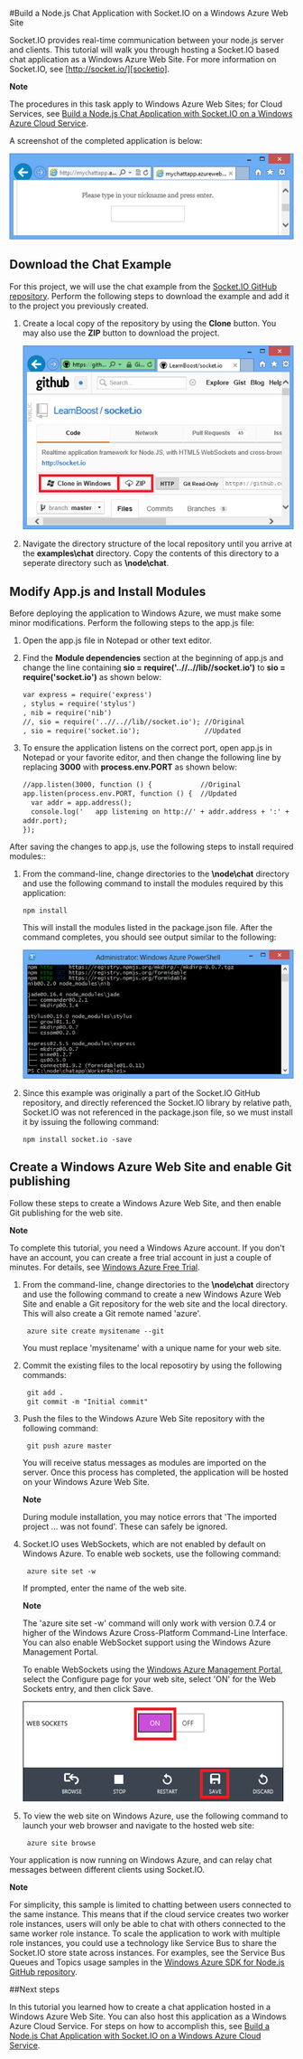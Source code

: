 <properties linkid="dev-nodejs-website-with-socketio" urlDisplayName="Website Using Socket.IO" pageTitle="Node.js Website using Socket.io - Windows Azure tutorial" metaKeywords="Azure Node.js socket.io tutorial, Azure Node.js socket.io, Azure Node.js tutorial" description="A tutorial that demonstrates using socket.io in a node.js website hosted on Windows Azure." metaCanonical="" services="web-sites" documentationCenter="Node.js" title="Build a Node.js Chat Application with Socket.IO on a Windows Azure Web Site" authors=""  solutions="" writer="larryfr" manager="paulettm" editor="mollybos"  />





#Build a Node.js Chat Application with Socket.IO on a Windows Azure Web Site

Socket.IO provides real-time communication between your node.js server and clients. This tutorial will walk you through hosting a Socket.IO based chat application as a Windows Azure Web Site. For more information on Socket.IO, see [http://socket.io/][socketio].

<div class="dev-callout"> 
<b>Note</b> 
	<p>The procedures in this task apply to Windows Azure Web Sites; for Cloud Services, see <a href="http://www.windowsazure.com/en-us/develop/nodejs/tutorials/app-using-socketio/">Build a Node.js Chat Application with Socket.IO on a Windows Azure Cloud Service</a>.</p> 
</div>

A screenshot of the completed application is below:

![A browser displaying the chat application][completed-app]

## <a id="Download"></a>Download the Chat Example

For this project, we will use the chat example from the [Socket.IO
GitHub repository]. Perform the following steps to download the example
and add it to the project you previously created.

1.  Create a local copy of the repository by using the **Clone** button. You may also use the **ZIP** button to download the project.

    ![A browser window viewing https://github.com/LearnBoost/socket.io/tree/master/examples/chat, with the ZIP download icon highlighted][chat-example-view]

3.  Navigate the directory structure of the local repository until you arrive at the **examples\\chat**
    directory. Copy the contents of this directory to a seperate directory such as
    **\\node\\chat**.

## <a id="Modify"></a>Modify App.js and Install Modules

Before deploying the application to Windows Azure, we must
make some minor modifications. Perform the following steps to the
app.js file:

1.  Open the app.js file in Notepad or other text editor.

2.  Find the **Module dependencies** section at the beginning of app.js and change the line containing **sio = require('..//..//lib//socket.io')** to **sio = require('socket.io')** as shown below:

		var express = require('express')
  		, stylus = require('stylus')
  		, nib = require('nib')
		//, sio = require('..//..//lib//socket.io'); //Original
  		, sio = require('socket.io');                //Updated


3.  To ensure the application listens on the correct port, open
    app.js in Notepad or your favorite editor, and then change the
    following line by replacing **3000** with **process.env.PORT** as shown below:

        //app.listen(3000, function () {            //Original
		app.listen(process.env.PORT, function () {  //Updated
		  var addr = app.address();
		  console.log('   app listening on http://' + addr.address + ':' + addr.port);
		});

After saving the changes to app.js, use the following steps to
install required modules::

1.  From the command-line, change directories to the **\\node\\chat** directory and use the following command to install the modules required by this application:

        npm install

    This will install the modules listed in the package.json file. After
    the command completes, you should see output similar to the
    following:

    ![The output of the npm install command][]

2.  Since this example was originally a part of the Socket.IO GitHub
    repository, and directly referenced the Socket.IO library by
    relative path, Socket.IO was not referenced in the package.json
    file, so we must install it by issuing the following command:

        npm install socket.io -save

## <a id="Publish"></a>Create a Windows Azure Web Site and enable Git publishing

Follow these steps to create a Windows Azure Web Site, and then enable Git publishing for the web site.

<div class="dev-callout"><strong>Note</strong>
<p>To complete this tutorial, you need a Windows Azure account. If you don't have an account, you can create a free trial account  in just a couple of minutes. For details, see <a href="http://www.windowsazure.com/en-us/pricing/free-trial/?WT.mc_id=A7171371E" target="_blank">Windows Azure Free Trial</a>.</p>
</div>

1. From the command-line, change directories to the **\\node\chat** directory and use the following command to create a new Windows Azure Web Site and enable a Git repository for the web site and the local directory. This will also create a Git remote named 'azure'.

		azure site create mysitename --git

	You must replace 'mysitename' with a unique name for your web site.

2. Commit the existing files to the local reposotiry by using the following commands:

		git add .
		git commit -m "Initial commit"

3. Push the files to the Windows Azure Web Site repository with the following command:

		git push azure master

	You will receive status messages as modules are imported on the server. Once this process has completed, the application will be hosted on your Windows Azure Web Site.

 	<div class="dev-callout">
	<b>Note</b>
	<p>During module installation, you may notice errors that 'The imported project ... was not found'. These can safely be ignored.</p>
	</div>

3. Socket.IO uses WebSockets, which are not enabled by default on Windows Azure. To enable web sockets, use the following command:

		azure site set -w

	If prompted, enter the name of the web site.

	<div class="dev-callout">
	<b>Note</b>
	<p>The 'azure site set -w' command will only work with version 0.7.4 or higher of the Windows Azure Cross-Platform Command-Line Interface. You can also enable WebSocket support using the Windows Azure Management Portal.</p>
	<p>To enable WebSockets using the <a href="https://manage.windowsazure.com">Windows Azure Management Portal</a>, select the Configure page for your web site, select 'ON' for the Web Sockets entry, and then click Save.</p>
	<img src="../Media/websockets.png" />
	</div>


4. To view the web site on Windows Azure, use the following command to launch your web browser and navigate to the hosted web site:

		azure site browse

Your application is now running on Windows Azure, and can relay chat
messages between different clients using Socket.IO.

<div class="dev-callout">
<strong>Note</strong>
<p>For simplicity, this sample is limited to chatting between users connected to the same instance. This means that if the cloud service creates two worker role instances, users will only be able to chat with others connected to the same worker role instance. To scale the application to work with multiple role instances, you could use a technology like Service Bus to share the Socket.IO store state across instances. For examples, see the Service Bus Queues and Topics usage samples in the <a href="https://github.com/WindowsAzure/azure-sdk-for-node">Windows Azure SDK for Node.js GitHub repository</a>.</p>
</div>

##Next steps

In this tutorial you learned how to create a chat application hosted in a Windows Azure Web Site. You can also host this application as a Windows Azure Cloud Service. For steps on how to accomplish this, see [Build a Node.js Chat Application with Socket.IO on a Windows Azure Cloud Service][cloudservice].

[socketio]: http://socket.io/
[completed-app]: ../media/websitesocketcomplete.png
[Socket.IO GitHub repository]: https://github.com/LearnBoost/socket.io/tree/0.9.14
[cloudservice]: /en-us/develop/nodejs/tutorials/app-using-socketio/

[chat-example-view]: ../Media/socketio-2.PNG
[The output of the npm install command]: ../media/socketio-7.png